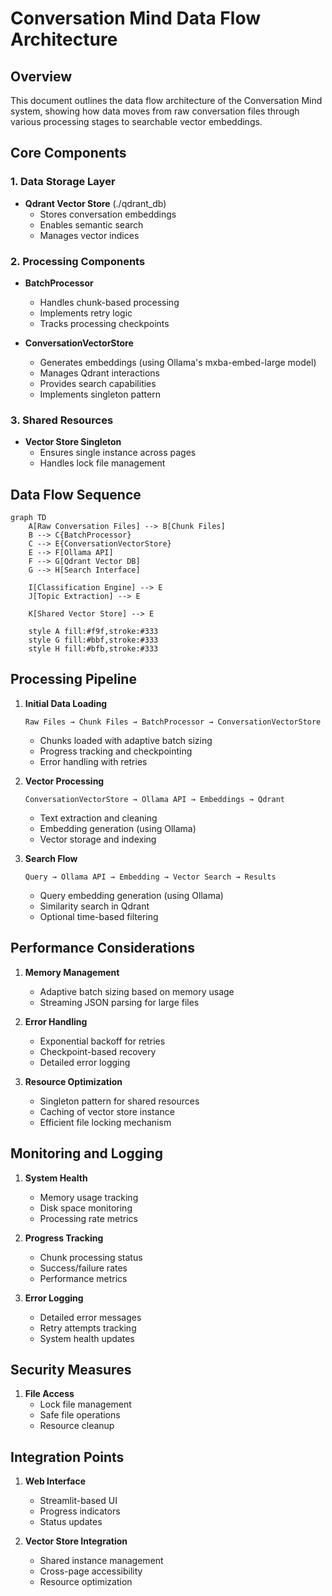 # Conversation Mind Data Flow Architecture

## Overview
This document outlines the data flow architecture of the Conversation Mind system, showing how data moves from raw conversation files through various processing stages to searchable vector embeddings.

## Core Components

### 1. Data Storage Layer
- **Qdrant Vector Store** (./qdrant_db)
  - Stores conversation embeddings
  - Enables semantic search
  - Manages vector indices

### 2. Processing Components
- **BatchProcessor**
  - Handles chunk-based processing
  - Implements retry logic
  - Tracks processing checkpoints

- **ConversationVectorStore**
  - Generates embeddings (using Ollama's mxba-embed-large model)
  - Manages Qdrant interactions
  - Provides search capabilities
  - Implements singleton pattern

### 3. Shared Resources
- **Vector Store Singleton**
  - Ensures single instance across pages
  - Handles lock file management

## Data Flow Sequence

```mermaid
graph TD
    A[Raw Conversation Files] --> B[Chunk Files]
    B --> C{BatchProcessor}
    C --> E{ConversationVectorStore}
    E --> F[Ollama API]
    F --> G[Qdrant Vector DB]
    G --> H[Search Interface]
    
    I[Classification Engine] --> E
    J[Topic Extraction] --> E
    
    K[Shared Vector Store] --> E
    
    style A fill:#f9f,stroke:#333
    style G fill:#bbf,stroke:#333
    style H fill:#bfb,stroke:#333
```

## Processing Pipeline

1. **Initial Data Loading**
   ```
   Raw Files → Chunk Files → BatchProcessor → ConversationVectorStore
   ```
   - Chunks loaded with adaptive batch sizing
   - Progress tracking and checkpointing
   - Error handling with retries

2. **Vector Processing**
   ```
   ConversationVectorStore → Ollama API → Embeddings → Qdrant
   ```
   - Text extraction and cleaning
   - Embedding generation (using Ollama)
   - Vector storage and indexing

3. **Search Flow**
   ```
   Query → Ollama API → Embedding → Vector Search → Results
   ```
   - Query embedding generation (using Ollama)
   - Similarity search in Qdrant
   - Optional time-based filtering

## Performance Considerations

1. **Memory Management**
   - Adaptive batch sizing based on memory usage
   - Streaming JSON parsing for large files

2. **Error Handling**
   - Exponential backoff for retries
   - Checkpoint-based recovery
   - Detailed error logging

3. **Resource Optimization**
   - Singleton pattern for shared resources
   - Caching of vector store instance
   - Efficient file locking mechanism

## Monitoring and Logging

1. **System Health**
   - Memory usage tracking
   - Disk space monitoring
   - Processing rate metrics

2. **Progress Tracking**
   - Chunk processing status
   - Success/failure rates
   - Performance metrics

3. **Error Logging**
   - Detailed error messages
   - Retry attempts tracking
   - System health updates

## Security Measures

1. **File Access**
   - Lock file management
   - Safe file operations
   - Resource cleanup


## Integration Points

1. **Web Interface**
   - Streamlit-based UI
   - Progress indicators
   - Status updates

2. **Vector Store Integration**
   - Shared instance management
   - Cross-page accessibility
   - Resource optimization
